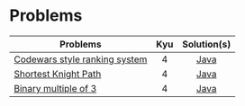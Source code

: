 # Problems

| Problems | Kyu | Solution(s) |
|---|:-:|:-:|
| [Codewars style ranking system](https://www.codewars.com/kata/51fda2d95d6efda45e00004e) | 4 | [Java](./java/app/src/main/java/User.java) |
| [Shortest Knight Path](https://www.codewars.com/kata/549ee8b47111a81214000941) | 4 | [Java](./java/app/src/main/java/Chess.java) |
| [Binary multiple of 3](https://www.codewars.com/kata/54de279df565808f8b00126a) | 4 | [Java](./java/app/src/main/java/BinaryRegexp.java) |

